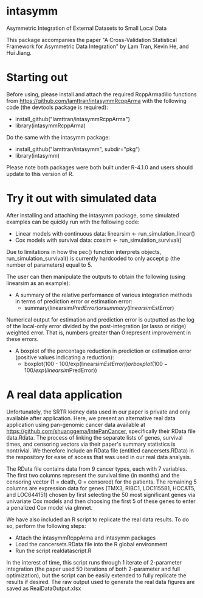 # intasymm
Asymmetric Integration of External Datasets to Small Local Data

This package accompanies the paper "A Cross-Validation Statistical Framework for Asymmetric Data Integration" by Lam Tran, Kevin He, and Hui Jiang.

# Starting out
Before using, please install and attach the required RcppArmadillo functions from https://github.com/lamttran/intasymmRcppArma with the following code (the devtools package is required):
- install_github("lamttran/intasymmRcppArma") 
- library(intasymmRcppArma)

Do the same with the intasymm package:
- install_github("lamttran/intasymm", subdir="pkg") 
- library(intasymm)

Please note both packages were both built under R-4.1.0 and users should update to this version of R.

# Try it out with simulated data
After installing and attaching the intasymm package, some simulated examples can be quickly run with the following code:

- Linear models with continuous data: linearsim <- run_simulation_linear()
- Cox models with survival data: coxsim <- run_simulation_survival()

Due to limitations in how the pec() function interprets objects, run_simulation_survival() is currently hardcoded to only accept p (the number of parameters) equal to 5. 

The user can then manipulate the outputs to obtain the following (using linearsim as an example):

- A summary of the relative performance of various integration methods in terms of prediction error or estimation error: 
  - summary(linearsim$PredError) or summary(linearsim$EstError)

Numerical output for estimation and prediction error is outputted as the log of the local-only error divided by the post-integration (or lasso or ridge) weighted error. That is, numbers greater than 0 represent improvement in these errors.

- A boxplot of the percentage reduction in prediction or estimation error (positive values indicating a reduction): 
  - boxplot(100 - 100/exp(linearsim$EstError)) or boxplot(100 - 100/exp(linearsim$PredError))


# A real data application
Unfortunately, the SRTR kidney data used in our paper is private and only available after application. Here, we present an alternative real data application using pan-genomic cancer data available at https://github.com/shuanggema/IntePanCancer, specifically their RData file data.Rdata. The process of linking the separate lists of genes, survival times, and censoring vectors via their paper's summary statistics is nontrivial. We therefore include an RData file (entitled cancersets.RData) in the respository for ease of access that was used in our real data analysis.

The RData file contains data from 9 cancer types, each with 7 variables. The first two columns represent the survival time (in months) and the censoring vector (1 = death, 0 = censored) for the patients. The remaining 5 columns are expression data for genes (TMX3, RIBC1, LOC115581, HCCAT5, and LOC644151) chosen by first selecting the 50 most significant genes via univariate Cox models and then choosing the first 5 of these genes to enter a penalized Cox model via glmnet.

We have also included an R script to replicate the real data results. To do so, perform the following steps:
- Attach the intasymmRcppArma and intasymm packages
- Load the cancersets.RData file into the R global environment
- Run the script realdatascript.R

In the interest of time, this script runs through 1 iterate of 2-parameter integration (the paper used 50 iterations of both 2-parameter and full optimization), but the script can be easily extended to fully replicate the results if desired. The raw output used to generate the real data figures are saved as RealDataOutput.xlsx
